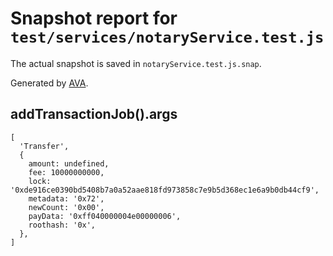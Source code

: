 # Snapshot report for `test/services/notaryService.test.js`

The actual snapshot is saved in `notaryService.test.js.snap`.

Generated by [AVA](https://ava.li).

## addTransactionJob().args

    [
      'Transfer',
      {
        amount: undefined,
        fee: 10000000000,
        lock: '0xde916ce0390bd5408b7a0a52aae818fd973858c7e9b5d368ec1e6a9b0db44cf9',
        metadata: '0x72',
        newCount: '0x00',
        payData: '0xff040000004e00000006',
        roothash: '0x',
      },
    ]
